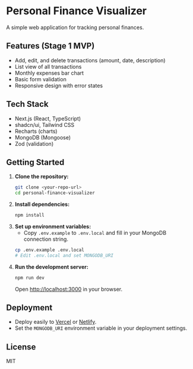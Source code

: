 # Personal Finance Visualizer

A simple web application for tracking personal finances.

## Features (Stage 1 MVP)
- Add, edit, and delete transactions (amount, date, description)
- List view of all transactions
- Monthly expenses bar chart
- Basic form validation
- Responsive design with error states

## Tech Stack
- Next.js (React, TypeScript)
- shadcn/ui, Tailwind CSS
- Recharts (charts)
- MongoDB (Mongoose)
- Zod (validation)

## Getting Started

1. **Clone the repository:**
   ```bash
   git clone <your-repo-url>
   cd personal-finance-visualizer
   ```
2. **Install dependencies:**
   ```bash
   npm install
   ```
3. **Set up environment variables:**
   - Copy `.env.example` to `.env.local` and fill in your MongoDB connection string.
   ```bash
   cp .env.example .env.local
   # Edit .env.local and set MONGODB_URI
   ```
4. **Run the development server:**
   ```bash
   npm run dev
   ```
   Open [http://localhost:3000](http://localhost:3000) in your browser.

## Deployment
- Deploy easily to [Vercel](https://vercel.com/) or [Netlify](https://www.netlify.com/).
- Set the `MONGODB_URI` environment variable in your deployment settings.

## License
MIT

